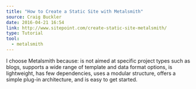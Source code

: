 ```yaml
---
title: "How to Create a Static Site with Metalsmith"
source: Craig Buckler
date: 2016-04-21 16:54
link: http://www.sitepoint.com/create-static-site-metalsmith/
type: Tutorial
tool:
  - metalsmith
---
```

I choose Metalsmith because: is not aimed at specific project types such as blogs, supports a wide range of template and data format options, is lightweight, has few dependencies, uses a modular structure, offers a simple plug-in architecture, and is easy to get started.
